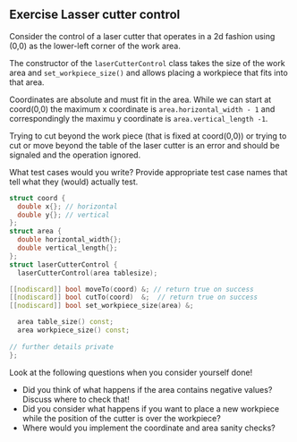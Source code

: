 ## Exercise Lasser cutter control

Consider the control of a laser cutter that operates in a 2d fashion using (0,0) as the lower-left corner of the work area.

The constructor of the `laserCutterControl` class takes the size of the work area and `set_workpiece_size()` and allows placing a workpiece that fits into that area.

Coordinates are absolute and must fit in the area. While we can start at coord(0,0) the maximum x coordinate is `area.horizontal_width - 1` and correspondingly the maximu y coordinate is `area.vertical_length -1`.

Trying to cut beyond the work piece (that is fixed at coord(0,0)) or trying to cut or move beyond the table of the laser cutter is an error and should be signaled and the operation ignored. 

What test cases would you write? Provide appropriate test case names that tell what they (would) actually test.

```C++
struct coord {
  double x{}; // horizontal
  double y{}; // vertical
};
struct area {
  double horizontal_width{};
  double vertical_length{};
};
struct laserCutterControl {
  laserCutterControl(area tablesize); 

[[nodiscard]] bool moveTo(coord) &; // return true on success 
[[nodiscard]] bool cutTo(coord)  &;  // return true on success 
[[nodiscard]] bool set_workpiece_size(area) &;

  area table_size() const;
  area workpiece_size() const;
  
// further details private
};
```


Look at the following questions when you consider yourself done!

* Did you think of what happens if the area contains negative values? Discuss where to check that!
* Did you consider what happens if you want to place a new workpiece while the position of the cutter is over the workpiece?
* Where would you implement the coordinate and area sanity checks?